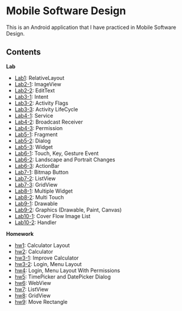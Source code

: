# Mobile Software Design
This is an Android application that I have practiced in Mobile Software Design.

Contents
----------
**Lab**
- [Lab1](https://github.com/ISKU/Mobile-Software-Design/tree/master/lab1/app/src/main): RelativeLayout
- [Lab2-1](https://github.com/ISKU/Mobile-Software-Design/tree/master/lab2_1/app/src/main): ImageView
- [Lab2-2](https://github.com/ISKU/Mobile-Software-Design/tree/master/lab2_2/app/src/main): EditText
- [Lab3-1](https://github.com/ISKU/Mobile-Software-Design/tree/master/lab3_1/app/src/main): Intent
- [Lab3-2](https://github.com/ISKU/Mobile-Software-Design/tree/master/lab3_2/app/src/main): Activity Flags
- [Lab3-3](https://github.com/ISKU/Mobile-Software-Design/tree/master/lab3_3/app/src/main): Activity LifeCycle
- [Lab4-1](https://github.com/ISKU/Mobile-Software-Design/tree/master/lab4_1/app/src/main): Service
- [Lab4-2](https://github.com/ISKU/Mobile-Software-Design/tree/master/lab4_2/app/src/main): Broadcast Receiver
- [Lab4-3](https://github.com/ISKU/Mobile-Software-Design/tree/master/lab4_3/app/src/main): Permission
- [Lab5-1](https://github.com/ISKU/Mobile-Software-Design/tree/master/lab05_1/app/src/main): Fragment
- [Lab5-2](https://github.com/ISKU/Mobile-Software-Design/tree/master/lab05_2/app/src/main): Dialog
- [Lab5-3](https://github.com/ISKU/Mobile-Software-Design/tree/master/lab05_3/app/src/main): Widget
- [Lab6-1](https://github.com/ISKU/Mobile-Software-Design/tree/master/lab06_1/app/src/main): Touch, Key, Gesture Event
- [Lab6-2](https://github.com/ISKU/Mobile-Software-Design/tree/master/lab06_2/app/src/main): Landscape and Portrait Changes
- [Lab6-3](https://github.com/ISKU/Mobile-Software-Design/tree/master/lab06_3/app/src/main): ActionBar
- [Lab7-1](https://github.com/ISKU/Mobile-Software-Design/tree/master/lab07_1/app/src/main): Bitmap Button
- [Lab7-2](https://github.com/ISKU/Mobile-Software-Design/tree/master/lab07_2/app/src/main): ListView
- [Lab7-3](https://github.com/ISKU/Mobile-Software-Design/tree/master/lab07_3/app/src/main): GridView
- [Lab8-1](https://github.com/ISKU/Mobile-Software-Design/tree/master/lab08_1/app/src/main): Multiple Widget
- [Lab8-2](https://github.com/ISKU/Mobile-Software-Design/tree/master/lab08_2/app/src/main): Multi Touch
- [Lab9-1](https://github.com/ISKU/Mobile-Software-Design/tree/master/lab09_1/app/src/main): Drawable
- [Lab9-2](https://github.com/ISKU/Mobile-Software-Design/tree/master/lab09_2/app/src/main): Graphics (Drawable, Paint, Canvas)
- [Lab10-1](https://github.com/ISKU/Mobile-Software-Design/tree/master/lab10_1/app/src/main): Cover Flow Image List
- [Lab10-2](https://github.com/ISKU/Mobile-Software-Design/tree/master/lab10_2/app/src/main): Handler

**Homework**
- [hw1](https://github.com/ISKU/Mobile-Software-Design/tree/master/MS_hw01_201201356/app/src/main): Calculator Layout
- [hw2](https://github.com/ISKU/Mobile-Software-Design/tree/master/MS_hw02_201201356/app/src/main): Calculator
- [hw3-1](https://github.com/ISKU/Mobile-Software-Design/tree/master/MS_hw03_1_201201356/app/src/main): Improve Calculator 
- [hw3-2](https://github.com/ISKU/Mobile-Software-Design/tree/master/MS_hw03_2_201201356/app/src/main): Login, Menu Layout
- [hw4](https://github.com/ISKU/Mobile-Software-Design/tree/master/MS_hw04_201201356/app/src/main): Login, Menu Layout With Permissions
- [hw5](https://github.com/ISKU/Mobile-Software-Design/tree/master/MS_hw05_201201356/app/src/main): TimePicker and DatePicker Dialog
- [hw6](https://github.com/ISKU/Mobile-Software-Design/tree/master/MS_hw06_201201356/app/src/main): WebView
- [hw7](https://github.com/ISKU/Mobile-Software-Design/tree/master/MS_hw07_201201356/app/src/main): ListView
- [hw8](https://github.com/ISKU/Mobile-Software-Design/tree/master/MS_hw08_201201356/app/src/main): GridView
- [hw9](https://github.com/ISKU/Mobile-Software-Design/tree/master/MS_hw09_201201356/app/src/main): Move Rectangle

